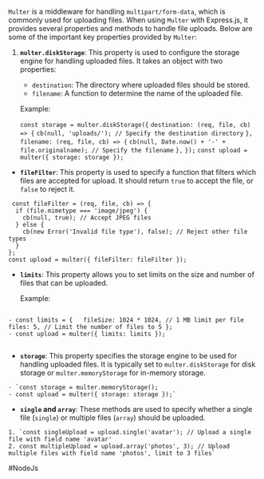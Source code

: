 `Multer` is a middleware for handling `multipart/form-data`, which is commonly used for uploading files. When using `Multer` with Express.js, it provides several properties and methods to handle file uploads. Below are some of the important key properties provided by `Multer`:

1. **`multer.diskStorage`**: This property is used to configure the storage engine for handling uploaded files. It takes an object with two properties:
    
    - `destination`: The directory where uploaded files should be stored.
    - `filename`: A function to determine the name of the uploaded file.
    
    Example:
    
     `const storage = multer.diskStorage({`
  `destination: (req, file, cb) => {`
    `cb(null, 'uploads/'); // Specify the destination directory`
  `},`
  `filename: (req, file, cb) => {`
    `cb(null, Date.now() + '-' + file.originalname); // Specify the filename`
  `},`
`});`
`const upload = multer({ storage: storage });`

    
- **`fileFilter`**: This property is used to specify a function that filters which files are accepted for upload. It should return `true` to accept the file, or `false` to reject it.
    
```
 const fileFilter = (req, file, cb) => {
  if (file.mimetype === 'image/jpeg') {
    cb(null, true); // Accept JPEG files
  } else {
    cb(new Error('Invalid file type'), false); // Reject other file types
  }
};
const upload = multer({ fileFilter: fileFilter });

```
- **`limits`**: This property allows you to set limits on the size and number of files that can be uploaded.
    
    Example:
        
```
```
```
- const limits = {   fileSize: 1024 * 1024, // 1 MB limit per file   files: 5, // Limit the number of files to 5 }; 
- const upload = multer({ limits: limits });
```
```
```
    
- **`storage`**: This property specifies the storage engine to be used for handling uploaded files. It is typically set to `multer.diskStorage` for disk storage or `multer.memoryStorage` for in-memory storage.
    
    
```
- `const storage = multer.memoryStorage(); 
- const upload = multer({ storage: storage });`
```
    
- **`single` and `array`**: These methods are used to specify whether a single file (`single`) or multiple files (`array`) should be uploaded.
    
    
```
1. `const singleUpload = upload.single('avatar'); // Upload a single file with field name 'avatar' 
2. const multipleUpload = upload.array('photos', 3); // Upload multiple files with field name 'photos', limit to 3 files`
```
    

#NodeJs